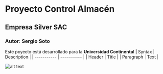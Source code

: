 # Proyecto Control Almacén
## Empresa Silver SAC
### Autor: Sergio Soto
Este poyecto está desarrollado para la **Universidad Continental**
| Syntax | Description |
| ----------- | ----------- |
| Header | Title |
| Paragraph | Text |

![alt text](https://static.wikia.nocookie.net/bibliotecadelatierramedia/images/c/c0/Legolas.jpg/revision/latest?cb=20140322121446&path-prefix=es)
